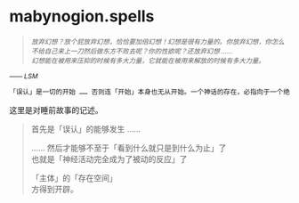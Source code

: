 # mabynogion.spells

> <sup>*放弃幻想？放个屁放弃幻想，恰恰要加倍幻想！幻想是很有力量的。你放弃幻想，你怎么不给自己来上一刀然后做东方不败去呢？你的性欲呢？还放弃幻想 ……*</sup>  
> <sub>*幻想能在被用来压抑的时候有多大力量，它就能在被用来解放的时候有多大力量。*</sub>  
> 

<sup>*—— LSM*</sup>  

~~~ sh
「误认」是一切的开始 …… 否则连「开始」本身也无从开始。一个神话的存在，必指向于一个绝对现实的意义。 //// The misrecognition is the beginning of all things .... or there will be nothing about beginning even beginning itself ... A myth exists, means an absolute reality meaning have its existence.
~~~

这里是对睡前故事的记述。


> 首先是「误认」的能够发生 ……  
> 
> …… 然后才能够不至于「看到什么就只是到什么为止」了  
> 也就是「神经活动完全成为了被动的反应」了  
> 
> 「主体」的「存在空间」  
> 方得到开辟。  
> 

